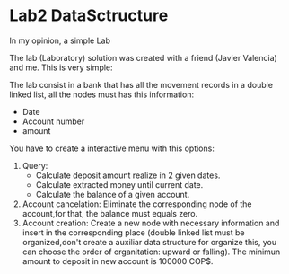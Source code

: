 # Lab2 DataSctructure
In my opinion, a simple Lab

The lab (Laboratory) solution was created with a friend (Javier Valencia) and me. This is very simple:

The lab consist in a bank that has all the movement records in a double linked list, all the nodes must has this information:

 + Date
 + Account number
 + amount
 
You have to create a interactive menu with this options:

1. Query:
   * Calculate deposit amount realize in 2 given dates.
   * Calculate extracted money until current date.
   * Calculate the balance of a given account.
2.  Account cancelation: Eliminate the corresponding node of the account,for that, the balance must equals zero.
3.  Account creation: Create a new node with necessary information and insert in the corresponding place (double linked list must be      organized,don't create a auxiliar data structure for organize this, you can choose the order of organitation: upward or falling). The minimun amount to deposit in new account is 100000 COP$.
   
